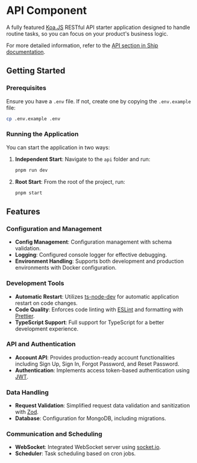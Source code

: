 # API Component

A fully featured [Koa.JS](https://koajs.com/) RESTful API starter application
designed to handle routine tasks, so you can focus on your product's business logic.

For more detailed information,
refer to the [API section in Ship documentation](https://ship.paralect.com/docs/api-reference/overview).

## Getting Started

### Prerequisites

Ensure you have a `.env` file. If not, create one by copying the `.env.example` file:

```sh
cp .env.example .env
```

### Running the Application

You can start the application in two ways:

1. **Independent Start**: Navigate to the `api` folder and run:
   ```sh
   pnpm run dev
   ```
2. **Root Start**: From the root of the project, run:
   ```sh
   pnpm start
   ```

## Features

### Configuration and Management

- **Config Management**: Configuration management with schema validation.
- **Logging**: Configured console logger for effective debugging.
- **Environment Handling**: Supports both development and production environments with Docker configuration.

### Development Tools

- **Automatic Restart**: Utilizes [ts-node-dev](https://github.com/wclr/ts-node-dev) for automatic application restart on code changes.
- **Code Quality**: Enforces code linting with [ESLint](https://eslint.org/) and formatting with [Prettier](https://prettier.io/).
- **TypeScript Support**: Full support for TypeScript for a better development experience.

### API and Authentication

- **Account API**: Provides production-ready account functionalities including Sign Up, Sign In, Forgot Password, and Reset Password.
- **Authentication**: Implements access token-based authentication using [JWT](https://jwt.io/).

### Data Handling

- **Request Validation**: Simplified request data validation and sanitization with [Zod](https://zod.dev/).
- **Database**: Configuration for MongoDB, including migrations.

### Communication and Scheduling

- **WebSocket**: Integrated WebSocket server using [socket.io](https://socket.io/).
- **Scheduler**: Task scheduling based on cron jobs.
